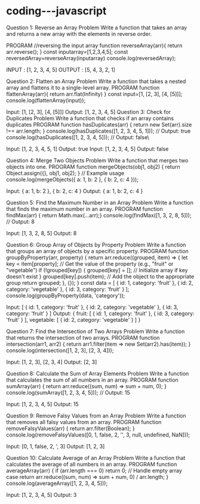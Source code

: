 # coding---javascript
Question 1: Reverse an Array Problem
Write a function that takes an array and returns a new array with the elements in reverse order.

PROGRAM
//reversing the input array
function reverseArray(arr){
    return arr.reverse();
}
const inputarray=[1,2,3,4,5];
const reversedArray=reverseArray(inputarray)
console.log(reversedArray);

INPUT :  [1, 2, 3, 4, 5]
OUTPUT : [5, 4, 3, 2, 1]

Question 2: Flatten an Array Problem
 Write a function that takes a nested array and flattens it to a single-level array. 
PROGRAM
function flattenArray(arr){
    return arr.flat(Infinity)
}
const input=[1, [2, 3], [4, [5]]];
console.log(flattenArray(input));

Input: [1, [2, 3], [4, [5]]] 
Output: [1, 2, 3, 4, 5]
Question 3: Check for Duplicates Problem
Write a function that checks if an array contains duplicates
PROGRAM
function hasDuplicates(arr) {
    return new Set(arr).size !== arr.length;
}
console.log(hasDuplicates([1, 2, 3, 4, 5, 1])); // Output: true
console.log(hasDuplicates([1, 2, 3, 4, 5]));   // Output: false\

Input: [1, 2, 3, 4, 5, 1]    Output: true 
Input: [1, 2, 3, 4, 5]        Output: false

Question 4: Merge Two Objects Problem
Write a function that merges two objects into one.
PROGRAM
function mergeObjects(obj1, obj2) {
    return Object.assign({}, obj1, obj2);
}
// Example usage
console.log(mergeObjects({ a: 1, b: 2 }, { b: 2, c: 4 })); 

Input: { a: 1, b: 2 }, { b: 2, c: 4 } 
Output: { a: 1, b: 2, c: 4 }

Question 5: Find the Maximum Number in an Array Problem
Write a function that finds the maximum number in an array. 
PROGRAM
function findMax(arr) {
    return Math.max(...arr);}
console.log(findMax([1, 3, 2, 8, 5])); // Output: 8

Input: [1, 3, 2, 8, 5] 
Output: 8

Question 6: Group Array of Objects by Property Problem
Write a function that groups an array of objects by a specific property. 
PROGRAM
function groupByProperty(arr, property) {
    return arr.reduce((grouped, item) => {
        let key = item[property]; // Get the value of the property (e.g., "fruit" or "vegetable")
        if (!grouped[key]) {
            grouped[key] = []; // Initialize array if key doesn't exist
        }
        grouped[key].push(item); // Add the object to the appropriate group
        return grouped;
    }, {});
}
const data = [
    { id: 1, category: 'fruit' },
    { id: 2, category: 'vegetable' },
    { id: 3, category: 'fruit' }
];
console.log(groupByProperty(data, 'category'));

Input: [ { id: 1, category: 'fruit' }, { id: 2, category: 'vegetable' },    { id: 3, category: 'fruit' } ] 
Output: { fruit: [ { id: 1, category: 'fruit' }, { id: 3, category: 'fruit' } ], vegetable: [ { id: 2, category: 'vegetable' } ] }

Question 7: Find the Intersection of Two Arrays Problem
Write a function that returns the intersection of two arrays. 
PROGRAM
function intersection(arr1, arr2) {
    return arr1.filter(item => new Set(arr2).has(item));
}
console.log(intersection([1, 2, 3], [2, 3, 4])); 

Input: [1, 2, 3], [2, 3, 4] 
Output: [2, 3]

Question 8: Calculate the Sum of Array Elements Problem
Write a function that calculates the sum of all numbers in an array. 
PROGRAM
function sumArray(arr) {
    return arr.reduce((sum, num) => sum + num, 0);
}
console.log(sumArray([1, 2, 3, 4, 5])); // Output: 15

Input: [1, 2, 3, 4, 5] 
Output: 15



Question 9: Remove Falsy Values from an Array Problem
Write a function that removes all falsy values from an array. 
PROGRAM
function removeFalsyValues(arr) {
    return arr.filter(Boolean);
}
console.log(removeFalsyValues([0, 1, false, 2, '', 3, null, undefined, NaN])); 

Input: [0, 1, false, 2, ', 3] 
Output: [1, 2, 3]

Question 10: Calculate Average of an Array Problem
Write a function that calculates the average of all numbers in an array. 
PROGRAM
function averageArray(arr) {
    if (arr.length === 0) return 0; // Handle empty array case
    return arr.reduce((sum, num) => sum + num, 0) / arr.length;
}
console.log(averageArray([1, 2, 3, 4, 5])); 

Input: [1, 2, 3, 4, 5]
Output: 3


